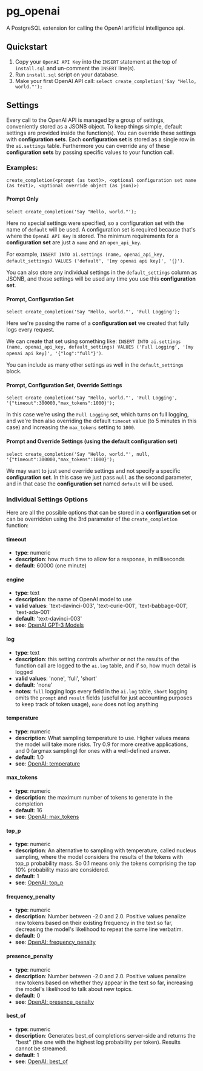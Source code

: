 # pg_openai
A PostgreSQL extension for calling the OpenAI artificial intelligence api.

## Quickstart
1.  Copy your `OpenAI API Key` into the `INSERT` statement at the top of `install.sql` and un-comment the `INSERT` line(s).
2.  Run `install.sql` script on your database.
3.  Make your first OpenAI API call:  `select create_completion('Say "Hello, world."');`

## Settings
Every call to the OpenAI API is managed by a group of settings, conveniently stored as a JSONB object.  To keep things simple, default settings are provided inside the function(s).  You can override these settings with **configuration sets**.  Each **configuration set** is stored as a single row in the `ai.settings` table.  Furthermore you can override any of these **configuration sets** by passing specific values to your function call.

### Examples:

`create_completion(<prompt (as text)>, <optional configuration set name (as text)>, <optional override object (as json)>)`

#### Prompt Only
`select create_completion('Say "Hello, world."');`

Here no special settings were specified, so a configuration set with the name of `default` will be used.  A configuration set is required because that's where the `OpenAI API Key` is stored.  The minimum requirements for a **configuration set** are just a `name` and an `open_api_key`.  

For example, `INSERT INTO ai.settings (name, openai_api_key, default_settings) VALUES ('default', '[my openai api key]', '{}')`.  

You can also store any individual settings in the `default_settings` column as JSONB, and those settings will be used any time you use this **configuration set**.

#### Prompt, Configuration Set
`select create_completion('Say "Hello, world."', 'Full Logging');`

Here we're passing the name of a **configuration set** we created that fully logs every request.  

We can create that set using something like:  `INSERT INTO ai.settings (name, openai_api_key, default_settings) VALUES ('Full Logging', '[my openai api key]', '{"log":"full"}')`.  

You can include as many other settings as well in the `default_settings` block.

#### Prompt, Configuration Set, Override Settings
`select create_completion('Say "Hello, world."', 'Full Logging', '{"timeout":300000,"max_tokens":1000}');`

In this case we're using the `Full Logging` set, which turns on full logging, and we're then also overriding the default `timeout` value (to 5 minutes in this case) and increasing the `max_tokens` setting to `1000`.

#### Prompt and Override Settings (using the default configuration set)
`select create_completion('Say "Hello, world."', null, '{"timeout":300000,"max_tokens":1000}');`

We may want to just send override settings and not specify a specific **configuration set**.  In this case we just pass `null` as the second parameter, and in that case the **configuration set** named `default` will be used.  

### Individual Settings Options
Here are all the possible options that can be stored in a **configuration set** or can be overridden using the 3rd parameter of the `create_completion` function:

#### timeout
- **type**: numeric
- **description**: how much time to allow for a response, in milliseconds
- **default**: 60000 (one minute)

#### engine
- **type**: text
- **description**: the name of OpenAI model to use
- **valid values**: 'text-davinci-003', 'text-curie-001', 'text-babbage-001', 'text-ada-001'
- **default**: 'text-davinci-003'
- **see**: [OpenAI GPT-3 Models](https://beta.openai.com/docs/models/gpt-3)


#### log
- **type**: text
- **description**: this setting controls whether or not the results of the function call are logged to the `ai.log` table, and if so, how much detail is logged
- **valid values**: 'none', 'full', 'short'
- **default**: 'none'
- **notes**: `full` logging logs every field in the `ai.log` table, `short` logging omits the `prompt` and `result` fields (useful for just accounting purposes to keep track of token usage), `none` does not log anything


#### temperature
- **type**: numeric
- **description**: What sampling temperature to use. Higher values means the model will take more risks. Try 0.9 for more creative applications, and 0 (argmax sampling) for ones with a well-defined answer.
- **default**: 1.0
- **see**: [OpenAI: temperature](https://beta.openai.com/docs/api-reference/completions/create#completions/create-temperature)


#### max_tokens
- **type**: numeric
- **description**: the maximum number of tokens to generate in the completion
- **default**: 16
- **see**: [OpenAI: max_tokens](https://beta.openai.com/docs/api-reference/completions/create#completions/create-max_tokens)


#### top_p
- **type**: numeric
- **description**: An alternative to sampling with temperature, called nucleus sampling, where the model considers the results of the tokens with top_p probability mass. So 0.1 means only the tokens comprising the top 10% probability mass are considered.
- **default**: 1
- **see**: [OpenAI: top_p](https://beta.openai.com/docs/api-reference/completions/create#completions/create-top_p)


#### frequency_penalty
- **type**: numeric
- **description**: Number between -2.0 and 2.0. Positive values penalize new tokens based on their existing frequency in the text so far, decreasing the model's likelihood to repeat the same line verbatim.
- **default**: 0
- **see**: [OpenAI: frequency_penalty](https://beta.openai.com/docs/api-reference/completions/create#completions/create-frequency_penalty)


#### presence_penalty
- **type**: numeric
- **description**: Number between -2.0 and 2.0. Positive values penalize new tokens based on whether they appear in the text so far, increasing the model's likelihood to talk about new topics.
- **default**: 0
- **see**: [OpenAI: presence_penalty](https://beta.openai.com/docs/api-reference/completions/create#completions/create-presence_penalty)


#### best_of
- **type**: numeric
- **description**: Generates best_of completions server-side and returns the "best" (the one with the highest log probability per token). Results cannot be streamed.
- **default**: 1
- **see**: [OpenAI: best_of](https://beta.openai.com/docs/api-reference/completions/create#completions/create-best_of)
